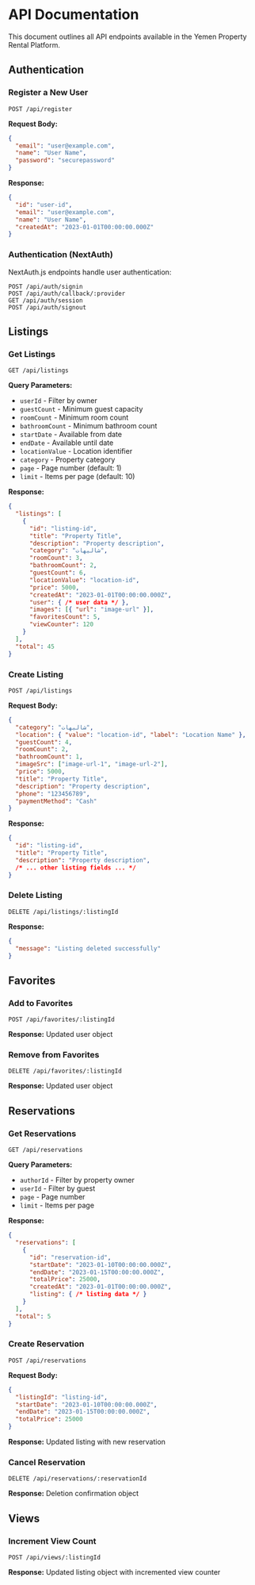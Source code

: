 # API Documentation

This document outlines all API endpoints available in the Yemen Property Rental Platform.

## Authentication

### Register a New User

```
POST /api/register
```

**Request Body:**
```json
{
  "email": "user@example.com",
  "name": "User Name",
  "password": "securepassword"
}
```

**Response:**
```json
{
  "id": "user-id",
  "email": "user@example.com",
  "name": "User Name",
  "createdAt": "2023-01-01T00:00:00.000Z"
}
```

### Authentication (NextAuth)

NextAuth.js endpoints handle user authentication:

```
POST /api/auth/signin
POST /api/auth/callback/:provider
GET /api/auth/session
POST /api/auth/signout
```

## Listings

### Get Listings

```
GET /api/listings
```

**Query Parameters:**
- `userId` - Filter by owner
- `guestCount` - Minimum guest capacity
- `roomCount` - Minimum room count
- `bathroomCount` - Minimum bathroom count
- `startDate` - Available from date
- `endDate` - Available until date
- `locationValue` - Location identifier
- `category` - Property category
- `page` - Page number (default: 1)
- `limit` - Items per page (default: 10)

**Response:**
```json
{
  "listings": [
    {
      "id": "listing-id",
      "title": "Property Title",
      "description": "Property description",
      "category": "شاليهات",
      "roomCount": 3,
      "bathroomCount": 2,
      "guestCount": 6,
      "locationValue": "location-id",
      "price": 5000,
      "createdAt": "2023-01-01T00:00:00.000Z",
      "user": { /* user data */ },
      "images": [{ "url": "image-url" }],
      "favoritesCount": 5,
      "viewCounter": 120
    }
  ],
  "total": 45
}
```

### Create Listing

```
POST /api/listings
```

**Request Body:**
```json
{
  "category": "شاليهات",
  "location": { "value": "location-id", "label": "Location Name" },
  "guestCount": 4,
  "roomCount": 2,
  "bathroomCount": 1,
  "imageSrc": ["image-url-1", "image-url-2"],
  "price": 5000,
  "title": "Property Title",
  "description": "Property description",
  "phone": "123456789",
  "paymentMethod": "Cash"
}
```

**Response:**
```json
{
  "id": "listing-id",
  "title": "Property Title",
  "description": "Property description",
  /* ... other listing fields ... */
}
```

### Delete Listing

```
DELETE /api/listings/:listingId
```

**Response:**
```json
{
  "message": "Listing deleted successfully"
}
```

## Favorites

### Add to Favorites

```
POST /api/favorites/:listingId
```

**Response:** Updated user object

### Remove from Favorites

```
DELETE /api/favorites/:listingId
```

**Response:** Updated user object

## Reservations

### Get Reservations

```
GET /api/reservations
```

**Query Parameters:**
- `authorId` - Filter by property owner
- `userId` - Filter by guest
- `page` - Page number
- `limit` - Items per page

**Response:**
```json
{
  "reservations": [
    {
      "id": "reservation-id",
      "startDate": "2023-01-10T00:00:00.000Z",
      "endDate": "2023-01-15T00:00:00.000Z",
      "totalPrice": 25000,
      "createdAt": "2023-01-01T00:00:00.000Z",
      "listing": { /* listing data */ }
    }
  ],
  "total": 5
}
```

### Create Reservation

```
POST /api/reservations
```

**Request Body:**
```json
{
  "listingId": "listing-id",
  "startDate": "2023-01-10T00:00:00.000Z",
  "endDate": "2023-01-15T00:00:00.000Z",
  "totalPrice": 25000
}
```

**Response:** Updated listing with new reservation

### Cancel Reservation

```
DELETE /api/reservations/:reservationId
```

**Response:** Deletion confirmation object

## Views

### Increment View Count

```
POST /api/views/:listingId
```

**Response:** Updated listing object with incremented view counter 